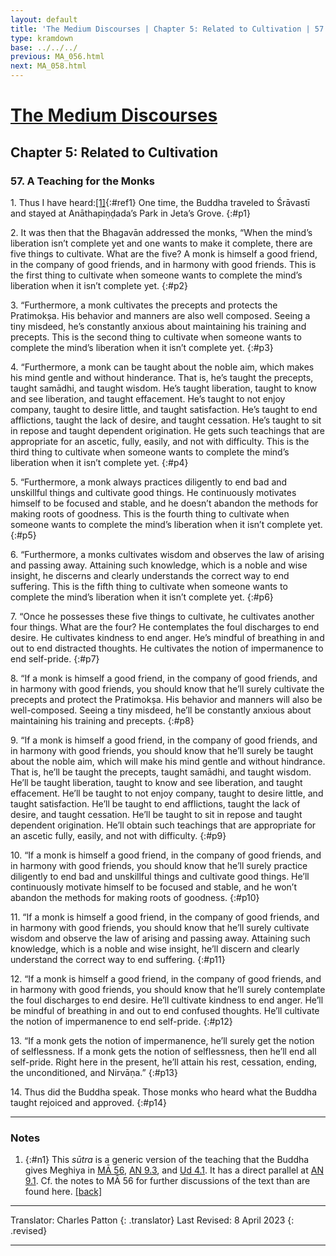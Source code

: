 ```yaml
---
layout: default
title: 'The Medium Discourses | Chapter 5: Related to Cultivation | 57. A Teaching for the Monks'
type: kramdown
base: ../../../
previous: MA_056.html
next: MA_058.html
---
```


# [The Medium Discourses](index.html)
## Chapter 5: Related to Cultivation
### 57. A Teaching for the Monks

1\. Thus I have heard:[\[1\]](#n1){:#ref1} One time, the Buddha traveled to Śrāvastī and stayed at Anāthapiṇḍada’s Park in Jeta’s Grove.
{:#p1}

2\. It was then that the Bhagavān addressed the monks, “When the mind’s liberation isn’t complete yet and one wants to make it complete, there are five things to cultivate. What are the five? A monk is himself a good friend, in the company of good friends, and in harmony with good friends. This is the first thing to cultivate when someone wants to complete the mind’s liberation when it isn’t complete yet.
{:#p2}

3\. “Furthermore, a monk cultivates the precepts and protects the Pratimokṣa. His behavior and manners are also well composed. Seeing a tiny misdeed, he’s constantly anxious about maintaining his training and precepts. This is the second thing to cultivate when someone wants to complete the mind’s liberation when it isn’t complete yet.
{:#p3}

4\. “Furthermore, a monk can be taught about the noble aim, which makes his mind gentle and without hinderance. That is, he’s taught the precepts, taught samādhi, and taught wisdom. He’s taught liberation, taught to know and see liberation, and taught effacement. He’s taught to not enjoy company, taught to desire little, and taught satisfaction. He’s taught to end afflictions, taught the lack of desire, and taught cessation. He’s taught to sit in repose and taught dependent origination. He gets such teachings that are appropriate for an ascetic, fully, easily, and not with difficulty. This is the third thing to cultivate when someone wants to complete the mind’s liberation when it isn’t complete yet.
{:#p4}

5\. “Furthermore, a monk always practices diligently to end bad and unskillful things and cultivate good things. He continuously motivates himself to be focused and stable, and he doesn’t abandon the methods for making roots of goodness. This is the fourth thing to cultivate when someone wants to complete the mind’s liberation when it isn’t complete yet.
{:#p5}

6\. “Furthermore, a monks cultivates wisdom and observes the law of arising and passing away. Attaining such knowledge, which is a noble and wise insight, he discerns and clearly understands the correct way to end suffering. This is the fifth thing to cultivate when someone wants to complete the mind’s liberation when it isn’t complete yet.
{:#p6}

7\. “Once he possesses these five things to cultivate, he cultivates another four things. What are the four? He contemplates the foul discharges to end desire. He cultivates kindness to end anger. He’s mindful of breathing in and out to end distracted thoughts. He cultivates the notion of impermanence to end self-pride.
{:#p7}

8\. “If a monk is himself a good friend, in the company of good friends, and in harmony with good friends, you should know that he’ll surely cultivate the precepts and protect the Pratimokṣa. His behavior and manners will also be well-composed. Seeing a tiny misdeed, he’ll be constantly anxious about maintaining his training and precepts.
{:#p8}

9\. “If a monk is himself a good friend, in the company of good friends, and in harmony with good friends, you should know that he’ll surely be taught about the noble aim, which will make his mind gentle and without hindrance. That is, he’ll be taught the precepts, taught samādhi, and taught wisdom. He’ll be taught liberation, taught to know and see liberation, and taught effacement. He’ll be taught to not enjoy company, taught to desire little, and taught satisfaction. He’ll be taught to end afflictions, taught the lack of desire, and taught cessation. He’ll be taught to sit in repose and taught dependent origination. He’ll obtain such teachings that are appropriate for an ascetic fully, easily, and not with difficulty.
{:#p9}

10\. “If a monk is himself a good friend, in the company of good friends, and in harmony with good friends, you should know that he’ll surely practice diligently to end bad and unskillful things and cultivate good things. He’ll continuously motivate himself to be focused and stable, and he won’t abandon the methods for making roots of goodness.
{:#p10}

11\. “If a monk is himself a good friend, in the company of good friends, and in harmony with good friends, you should know that he’ll surely cultivate wisdom and observe the law of arising and passing away. Attaining such knowledge, which is a noble and wise insight, he’ll discern and clearly understand the correct way to end suffering.
{:#p11}

12\. “If a monk is himself a good friend, in the company of good friends, and in harmony with good friends, you should know that he’ll surely contemplate the foul discharges to end desire. He’ll cultivate kindness to end anger. He’ll be mindful of breathing in and out to end confused thoughts. He’ll cultivate the notion of impermanence to end self-pride.
{:#p12}

13\. “If a monk gets the notion of impermanence, he’ll surely get the notion of selflessness. If a monk gets the notion of selflessness, then he’ll end all self-pride. Right here in the present, he’ll attain his rest, cessation, ending, the unconditioned, and Nirvāṇa.”
{:#p13}

14\. Thus did the Buddha speak. Those monks who heard what the Buddha taught rejoiced and approved.
{:#p14}

---

### Notes

1. {:#n1} This <em>sūtra</em> is a generic version of the teaching that the Buddha gives Meghiya in <a href="MA_056.html#p11" target="_blank">MĀ 56</a>, <a href="https://suttacentral.net/an9.3/en/sujato" target="_blank">AN 9.3</a>, and <a href="https://suttacentral.net/ud4.1/en/sujato" target="_blank">Ud 4.1</a>. It has a direct parallel at <a href="https://suttacentral.net/ud9.1/en/sujato" target="_blank">AN 9.1</a>. Cf. the notes to MĀ 56 for further discussions of the text than are found here. [\[back\]](#ref1)

---

Translator: Charles Patton
{: .translator}
Last Revised: 8 April 2023
{: .revised}

---